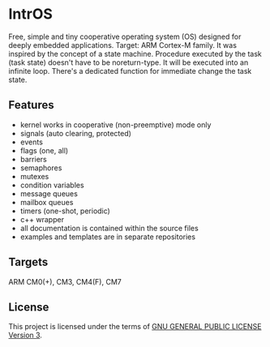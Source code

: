 IntrOS
=======

Free, simple and tiny cooperative operating system (OS) designed for deeply embedded applications.
Target: ARM Cortex-M family.
It was inspired by the concept of a state machine.
Procedure executed by the task (task state) doesn't have to be noreturn-type.
It will be executed into an infinite loop.
There's a dedicated function for immediate change the task state.

Features
--------

- kernel works in cooperative (non-preemptive) mode only
- signals (auto clearing, protected)
- events
- flags (one, all)
- barriers
- semaphores
- mutexes
- condition variables
- message queues
- mailbox queues
- timers (one-shot, periodic)
- c++ wrapper
- all documentation is contained within the source files
- examples and templates are in separate repositories

Targets
-------

ARM CM0(+), CM3, CM4(F), CM7

License
-------

This project is licensed under the terms of [GNU GENERAL PUBLIC LICENSE Version 3](http://www.gnu.org/philosophy/why-not-lgpl.html).
